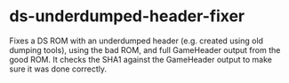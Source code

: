 # ds-underdumped-header-fixer
Fixes a DS ROM with an underdumped header (e.g. created using old dumping tools), using the bad ROM, and full GameHeader output from the good ROM. It checks the SHA1 against the GameHeader output to make sure it was done correctly.

